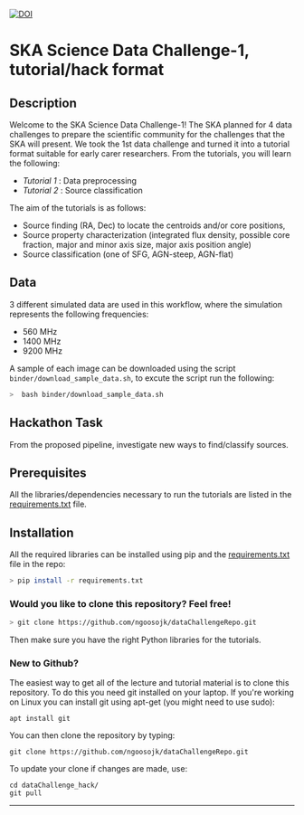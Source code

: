 [![DOI](https://zenodo.org/badge/DOI/10.5281/zenodo.7038247.svg)](https://doi.org/10.5281/zenodo.7038247)
# SKA Science Data Challenge-1, tutorial/hack format

## Description

Welcome to the SKA Science Data Challenge-1! The SKA planned for 4 data challenges to prepare the scientific community for the challenges that the SKA will present. We took the 1st data challenge and turned it into a tutorial format suitable for early carer researchers. From the tutorials, you will learn the following:

- *Tutorial 1* : Data preprocessing
- *Tutorial 2* : Source classification

The aim of the tutorials is as  follows:
  - Source finding (RA, Dec) to locate the centroids and/or core positions,
  - Source property characterization (integrated flux density, possible core fraction, major and minor axis size, major axis position angle)
  - Source classification (one of SFG, AGN-steep, AGN-flat)


## Data
3 different simulated data are used in this workflow, where the simulation represents the following frequencies:
- 560 MHz
- 1400 MHz
- 9200 MHz

A  sample of each image can be downloaded using the script `binder/download_sample_data.sh`, to excute the script run the following:

```bash
>  bash binder/download_sample_data.sh
```


## Hackathon Task
From the proposed pipeline, investigate new ways to find/classify sources.


## Prerequisites

All the libraries/dependencies necessary to run the tutorials are listed in the [requirements.txt](https://github.com/ngoosojk/dataChallengeRepo/blob/master/requirements.txt) file.


## Installation

All the required libraries can be installed using pip and the [requirements.txt](https://github.com/ngoosojk/dataChallengeRepo/blob/master/requirements.txt) file in the repo:

```bash
> pip install -r requirements.txt
```

### Would you like to clone this repository? Feel free!

```bash
> git clone https://github.com/ngoosojk/dataChallengeRepo.git
```

Then make sure you have the right Python libraries for the tutorials. 


### New to Github?

The easiest way to get all of the lecture and tutorial material is to clone this repository. To do this you need git installed on your laptop. If you're working on Linux you can install git using apt-get (you might need to use sudo):

```
apt install git
```

You can then clone the repository by typing:

```
git clone https://github.com/ngoosojk/dataChallengeRepo.git
```

To update your clone if changes are made, use:

```
cd dataChallenge_hack/
git pull
```

-----

